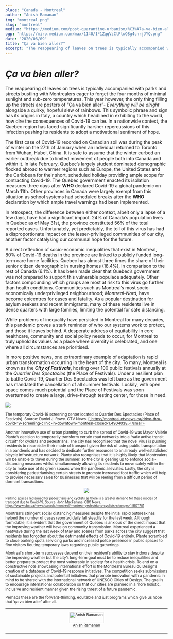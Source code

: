 ```yaml
---
place: "Canada - Montreal"
author: "Anish Ramanan"
img: "montreal.png"
slug: "montreal"
medium: "https://medium.com/post-quarantine-urbanism/%C3%A7a-va-bien-aller-5c988485f60c"
ogp: "https://miro.medium.com/max/1140/1*1ZqqVzCtFtwO8g4cnrjJYQ.png"
date: "2020/06/09"
title: "Ça va bien aller?"
excerpt: "The reappearing of leaves on trees is typically accompanied with parks and streets bustling with Montrealers eager to forget the four months of minimal sunlight and sub-zero temperatures."
---
```


**_Ça va bien aller?_**
=======================

The reappearing of leaves on trees is typically accompanied with parks and streets bustling with Montrealers eager to forget the four months of minimal sunlight and sub-zero temperatures. This year however, the only thing filling up the streets are posters of “Ça va bien aller”- _Everything will be alright_ alongside a quirky, hopeful slew of rainbows. This symbolic phrase and sign has its origins in Italy, a country which headlined in exhibiting to the world, how dire the consequences of Covid-19 can be. In a nationwide context, the Quebec region has faced significantly harsher repercussions of this infection pushing its residents to adopt a motivational sentiment of hope.

The first case of Covid-19 recorded on Canadian soil was during the peak of winter on the 27th of January when an individual returned to Toronto from Wuhan, Hubei, China. It is safe to assume that the winter curbed an earlier outbreak due to limited movement of people both into Canada and within it. In late February, Quebec’s largely student dominated demographic flocked abroad to warmer regions such as Europe, the United States and the Caribbean for their short, scheduled holiday providing ample scope for contracting Covid-19. The Quebec government enacted its isolation measures three days after **WHO** declared Covid-19 a global pandemic on March 11th. Other provinces in Canada were largely exempt from this situation as school systems had scheduled breaks after the **WHO** declaration by which ample travel warnings had been implemented.

In retrospect, the difference between either context, albeit only a lapse of a few days, have had a significant impact. 24% of Canada’s population lives in Quebec as of May 31st, the province constituted 56% of the total reported cases. Unfortunately, yet predictably, the toll of this virus has had a disproportionate impact on the lesser-privileged communities of our city, another factor catalysing our communal hope for the future.

A direct reflection of socio-economic inequalities that exist in Montreal, 80% of Covid-19 deaths in the province are linked to publicly funded long-term care home facilities. Quebec has almost three times the share of their senior citizen demographic in nursing homes (18.4%), in comparison to the rest of Canada (6.1%). It has been made clear that Quebec’s government was not prepared to support this vulnerable populace adequately. Other factors compounding which groups are most at risk to this virus go further than health conditions. Communities such as Montreal’s most socio-economically underprivileged neighbourhood; _Montreal-Nord,_ have become epicentres for cases and fatality. As a popular destination for asylum seekers and recent immigrants, many of these residents live in dense quarters with large families, limiting the potential for safe distancing.

While problems of inequality have persisted in Montreal for many decades, this pandemic proves a stark reminder of who our systems work to protect, and those it leaves behind. A desperate address of equitability in core healthcare, community and social policy needs to occur, for Montreal to truly uphold its values as a place where diversity is celebrated, and one where all circumstances are prioritised.

In more positive news, one extraordinary example of adaptation is rapid urban transformation occurring in the heart of the city. To many, Montreal is known as the **_City of Festivals_**, hosting over 100 public festivals annually at the _Quartier Des Spectacles_ (the Place of Festivals). Under a resilient plan to battle Covid-19, Quartier Des Spectacles was left bare as the government has mandated the cancellation of all summer festivals. Luckily, with open space comes much potential and the Place of Festivals was soon overturned to create a large, drive-through testing center, for those in need.

<img class="s t u hl ai" src="https://miro.medium.com/max/1140/1*1ZqqVzCtFtwO8g4cnrjJYQ.png"/>

<small>The temporary Covid-19 screening center located at Quartier Des Spectacles (Place of Festivals). Source: Daniel J. Rowe. CTV News. [_https://montreal.ctvnews.ca/drive-thru-covid-19-screening-clinic-in-downtown-montreal-closed-1.4904038_</small>

Another innovative use of urban planning to curb the spread of Covid-19 was Mayor Valérie Plante’s decision to temporarily transform certain road networks into a “safe active transit circuit” for cyclists and pedestrians. The city has recognised that the novel virus is pushing residents to reconsider their mode of transport given the risk of using public transportation in a pandemic and has decided to dedicate further resources to an already well-established bicycle infrastructure network. Plante also recognises that it is highly likely that Montrealers will be unable to travel during the summer, so the city is gearing up to enforce social-distancing measures whilst simultaneously allowing its residents to move safely within the city to make use of its green spaces when the pandemic alleviates. Lastly, the city is considering pedestrianising certain streets to promote increased foot traffic which will help to provide necessary sales for businesses that will be reeling from a difficult period of dormant transactions.

<div style="display: flex; justify-content:center">
<img class="s t u hl ai" src="https://miro.medium.com/max/980/1*HnIqGD6svvxdcNaEyWLjvA.png"/>
</div>

<small>Parking spaces reclaimed for pedestrians and cyclists as there is a greater demand for these modes of transport due to Covid-19. Source: John MacFarlane. CBC News. https://www.cbc.ca/news/canada/montreal/montreal-pedestrians-cyclists-changes-1.5571701</small>

Montreal’s stringent social distancing measures despite the initial rapid outbreak has helped the number of cases reported daily fall steadily for the last week. Although formidable, it is evident that the government of Quebec is anxious of the direct impact that the improving weather will have on community transmission. Montreal experienced a heatwave during the last week of May and scenes from parks across the city suggest that residents has forgotten about the detrimental effects of Covid-19 entirely. Plante scrambled to close parking spots servicing parks and increased police presence in public spaces to fine visitors flouting temporary laws regarding public gatherings.

Montreal’s short-term successes depend on their resident’s ability to stay indoors despite the improving weather but the city’s long-term goal must be to reduce inequalities and better prepare to protect the most vulnerable in society for a health crisis. To end on a constructive note showcasing international effort is the Montreal’s Bureau du Design’s creation of a database of Covid-19 response initiatives. The competition seeks submissions of sustainable projects and potential initiatives that promote innovation with a pandemic in mind to be shared with the international network of UNESCO Cities of Design. The goal is to encourage international collaboration so that our cities are planned in a more holistic, inclusive and resilient manner given the rising threat of a future pandemic.

Perhaps these are the forward-thinking, equitable and just programs which give us hope that ‘ça va bien aller’ after all.

---

<div style="display: flex; margin-bottom: 2rem">
    <div style="margin: 0 auto; text-align: center">
        <img style="width:100%" alt="Anish Ramanan" src="https://miro.medium.com/fit/c/96/96/1*6pVzDs6fKO9X0_x201_iEA.jpeg"><br/>
        <a href="https://medium.com/@anishramanan1?source=post_page-----5c988485f60c----------------------">Anish Ramanan</a>
    </div>
</div>

---